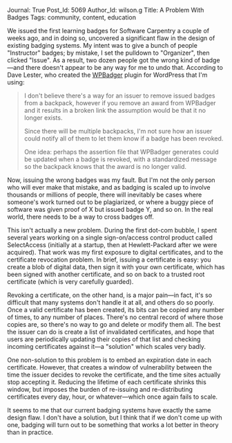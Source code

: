 Journal: True
Post_Id: 5069
Author_Id: wilson.g
Title: A Problem With Badges
Tags: community, content, education

<p>We issued the first learning badges for Software Carpentry a couple of weeks ago, and in doing so, uncovered a significant flaw in the design of existing badging systems. My intent was to give a bunch of people "Instructor" badges; by mistake, I set the pulldown to "Organizer", then clicked "Issue". As a result, two dozen people got the wrong kind of badge&mdash;and there doesn't appear to be any way for me to undo that. According to Dave Lester, who created the <a href="http://wordpress.org/extend/plugins/wpbadger/">WPBadger</a> plugin for WordPress that I'm using:</p>
<blockquote><p>I don't believe there's a way for an issuer to remove issued badges from a backpack, however if you remove an award from WPBadger and it results in a broken link the assumption would be that it no longer exists.</p>
<p>Since there will be multiple backpacks, I'm not sure how an issuer could notify all of them to let them know if a badge has been revoked.</p>
<p>One idea: perhaps the assertion file that WPBadger generates could be updated when a badge is revoked, with a standardized message so the backpack knows that the award is no longer valid.</p></blockquote>
<p>Now, issuing the wrong badges was my fault. But I'm not the only person who will ever make that mistake, and as badging is scaled up to involve thousands or millions of people, there will inevitably be cases where someone's work turned out to be plagiarized, or where a buggy piece of software was given proof of X but issued badge Y, and so on. In the real world, there needs to be a way to cross badges off.</p>
<p>This isn't actually a new problem. During the first dot-com bubble, I spent several years working on a single sign-on/access control product called SelectAccess (initially at a startup, then at Hewlett-Packard after we were acquired). That work was my first exposure to digital certificates, and to the certificate revocation problem. In brief, issuing a certificate is easy: you create a blob of digital data, then sign it with your own certificate, which has been signed with another certificate, and so on back to a trusted root certificate (which is very carefully guarded).</p>
<p>Revoking a certificate, on the other hand, is a major pain&mdash;in fact, it's so difficult that many systems don't handle it at all, and others do so poorly. Once a valid certificate has been created, its bits can be copied any number of times, to any number of places. There's no central record of where those copies are, so there's no way to go and delete or modify them all. The best the issuer can do is create a list of invalidated certificates, and hope that users are periodically updating their copies of that list and checking incoming certificates against it&mdash;a "solution" which scales very badly.</p>
<p>One non-solution to this problem is to embed an expiration date in each certificate. However, that creates a window of vulnerability between the time the issuer decides to revoke the certificate, and the time sites actually stop accepting it. Reducing the lifetime of each certificate shrinks this window, but imposes the burden of re-issuing and re-distributing certificates every day, hour, or whatever&mdash;which once again fails to scale.</p>
<p>It seems to me that our current badging systems have exactly the same design flaw. I don't have a solution, but I think that if we don't come up with one, badging will turn out to be something that works a lot better in theory than in practice.</p>
